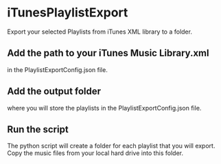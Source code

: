 # iTunesPlaylistExport
Export your selected Playlists from iTunes XML library to a folder.

## Add the path to your iTunes Music Library.xml
in the PlaylistExportConfig.json file.

## Add the output folder
where you will store the playlists in the PlaylistExportConfig.json file.

## Run the script
The python script will create a folder for each playlist that you will export. Copy the music files from your local hard drive into this folder.
